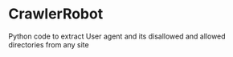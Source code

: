 # CrawlerRobot
Python code to extract User agent and its disallowed and allowed directories from any site
